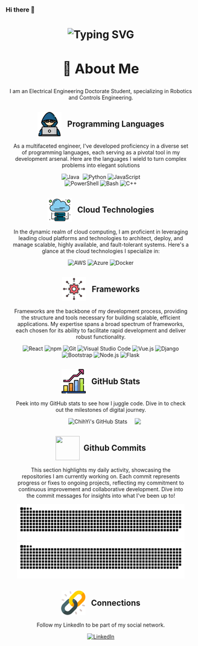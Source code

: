 ### Hi there 👋
<div align="center" style="max-width: 700px;">
    <h1>
        <img src="https://readme-typing-svg.herokuapp.com?font=Jetbrains+mono&size=40&duration=3000&color=7B68EE&center=true&vCenter=true&width=435&lines=I'm+ChihYi;This+is..;..my+Github..;" alt="Typing SVG"/>
    </h1>
    <h2 style="font-size: 36px;">🚀 About Me</h2>
    <p>I am an Electrical Engineering Doctorate Student, specializing in Robotics and Controls Engineering. </p>
</div>

<div align="center" style="max-width: 700px; margin: 15px;">
   <h2 style="display: flex; justify-content: center; align-items:center;" class="section-heading">
      <img src="hacker.png" style="width: 64px; height: 64px; margin-right: 15px;"> 
         Programming Languages
   </h2>
   <p> As a multifaceted engineer, I've developed proficiency in a diverse set of programming languages, each serving as a pivotal tool in my development arsenal. Here are the languages I wield to turn complex problems into elegant solutions</p>

  <img src="https://2.bp.blogspot.com/-FUG-UQ1_j7Q/WXsilQ7X6OI/AAAAAAAAMmg/X9bvx_ciZj4skHocxeoZiibZSg-DCQfCACLcBGAs/s1600/java.png" style="width: 64px; height: 48px; margin-right: 5px;" alt="Java" />
  <img src="https://img.shields.io/badge/Python-3776AB?style=for-the-badge&logo=python&logoColor=white" alt="Python"/>
  <img src="https://img.shields.io/badge/JavaScript-F7DF1E?style=for-the-badge&logo=javascript&logoColor=black" alt="JavaScript"/><br/>
  <img src="https://img.shields.io/badge/PowerShell-5391FE?style=for-the-badge&logo=powershell&logoColor=white" alt="PowerShell"/>
  <img src="https://img.shields.io/badge/Bash-4EAA25?style=for-the-badge&logo=gnu-bash&logoColor=white" alt="Bash"/>
  <img src="https://img.shields.io/badge/C++-00599C?style=for-the-badge&logo=cplusplus&logoColor=white" alt="C++"/>
</div>

<div align="center" style="max-width: 700px; margin: 15px;">
   <h2 style="display: flex; justify-content: center; align-items: center;" class="section-heading">
      <img src="cloud_service.png" style="width: 64px; height: 64px; margin-right: 15px;"> 
    Cloud Technologies
   </h2>
   <p>In the dynamic realm of cloud computing, I am proficient in leveraging leading cloud platforms and technologies to architect, deploy, and manage scalable, highly available, and fault-tolerant systems. Here's a glance at the cloud technologies I specialize in:</p>

  <img src="https://img.shields.io/badge/AWS-FF9900?style=for-the-badge&logo=amazonaws&logoColor=white" alt="AWS" />
  <img src="https://img.shields.io/badge/Azure-0089D6?style=for-the-badge&logo=microsoftazure&logoColor=white" alt="Azure"/>
  <img src="https://img.shields.io/badge/Docker-2496ED?style=for-the-badge&logo=docker&logoColor=white" alt="Docker"/>
</div>

<div align="center" style="max-width: 700px; margin: 15px;">
   <h2 style="display: flex; justify-content: center; align-items: center;" class="section-heading">
      <img src="framework.png" style="width: 64px; height: 64px; margin-right: 15px">
         Frameworks
   </h2>
   <p>Frameworks are the backbone of my development process, providing the structure and tools necessary for building scalable, efficient applications. My expertise spans a broad spectrum of frameworks, each chosen for its ability to facilitate rapid development and deliver robust functionality.</p>

  <img src="https://img.shields.io/badge/React-20232A?style=for-the-badge&logo=react&logoColor=61DAFB" alt="React"/>
  <img src="https://img.shields.io/badge/npm-CB3837?style=for-the-badge&logo=npm&logoColor=white" alt="npm"/>
  <img src="https://img.shields.io/badge/Git-F05032?style=for-the-badge&logo=git&logoColor=white" alt="Git"/>
  <img src="https://img.shields.io/badge/Visual%20Studio%20Code-007ACC?style=for-the-badge&logo=visualstudiocode&logoColor=white" alt="Visual Studio Code"/>
  <img src="https://img.shields.io/badge/Vue.js-4FC08D?style=for-the-badge&logo=vuedotjs&logoColor=white" alt="Vue.js"/>
  <img src="https://img.shields.io/badge/Django-092E20?style=for-the-badge&logo=django&logoColor=green" alt="Django"/>
  <img src="https://img.shields.io/badge/Bootstrap-7952B3?style=for-the-badge&logo=bootstrap&logoColor=white" alt="Bootstrap"/>
  <img src="https://img.shields.io/badge/Node.js-339933?style=for-the-badge&logo=nodedotjs&logoColor=white" alt="Node.js"/>
  <img src="https://img.shields.io/badge/Flask-000000?style=for-the-badge&logo=flask&logoColor=white" alt="Flask"/>
</div>

<!--Stats Section-->
<div align="center" style="max-width: 700px; margin: 20px;">
   <h2 style="display: flex; justify-content: center; align-items: center;" class="section-heading">
      <img src="stats.png" style="width: 64px; height: 64px; margin-right: 15px;"> 
         GitHub Stats
   </h2>
   <p>Peek into my GitHub stats to see how I juggle code. Dive in to check out the milestones of digital journey.</p>
   <div style="display: flex; flex-wrap: wrap; justify-content: center; width: 100%; height: 100%;">
      <div style="display: flex; margin-left: 20px;">
         <img src="https://github-profile-summary-cards.vercel.app/api/cards/stats?username=krazyjoy&theme=github_dark" alt="ChihYi's GitHub Stats" style="max-width: 100%;">
      </div>
      <div style="display:flex; margin-left: 20px;">
         <img src="https://github-profile-summary-cards.vercel.app/api/cards/most-commit-language?username=krazyjoy&theme=github_dark" style="max-width: 100%;">
      </div> 
   </div>
</div>

<div align="center" style="max-width: 700px; margin: 30px;">
   <h2 style="display: flex; justify-content: center; align-items: center;" class="section-heading">
      <img src="https://th.bing.com/th/id/OIP.8mYpcWrlTWieOg5iFpp67AHaHa?rs=1&pid=ImgDetMain" style="width: 64px; height:64px; margin-right: 10px">Github Commits
   </h2>
    <p>This section highlights my daily activity, showcasing the repositories I am currently working on. Each commit represents progress or fixes to ongoing projects, reflecting my commitment to continuous improvement and collaborative development. Dive into the commit messages for insights into what I've been up to!</p>
      <img src="https://raw.githubusercontent.com/krazyjoy/krazyjoy/output/github-contribution-grid-snake.svg">
      <img src="https://raw.githubusercontent.com/krazyjoy/krazyjoy/output/github-contribution-grid-snake-dark.svg">
</div>


<div align="center">
   <h2 style="display: flex; justify-content: center; align-items: center;" class="section-heading">
      <img src="connections.png" style="width: 64px; height: 64px; margin-right: 15px">
         Connections
   </h2>
    <p>Follow my LinkedIn to be part of my social network.</p>
    <a href="https://www.linkedin.com/in/soham-sarkar-483566129/">
        <img src="https://img.shields.io/badge/LinkedIn-0077B5?style=for-the-badge&logo=linkedin&logoColor=white" alt="LinkedIn"/>
    </a>
</div>
